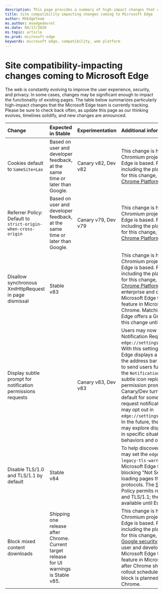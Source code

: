 ```yaml
---
description: This page provides a summary of high-impact changes that could impact site compatibility
title: Site compatibility-impacting changes coming to Microsoft Edge
author: MSEdgeTeam
ms.author: msedgedevrel
ms.date: 04/17/2020
ms.topic: article
ms.prod: microsoft-edge
keywords: microsoft edge, compatibility, web platform
---
```


# Site compatibility-impacting changes coming to Microsoft Edge  

The web is constantly evolving to improve the user experience, security, and privacy.  In some cases, changes may be significant enough to impact the functionality of existing pages.  The table below summarizes particularly high-impact changes that the Microsoft Edge team is currently tracking.  Please be sure to check back often, as update this page as our thinking evolves, timelines solidify, and new changes are announced.  

| Change | Expected in Stable | Experimentation | Additional information |  
|:--- |:--- |:--- |:--- |
| Cookies default to `SameSite=Lax` | Based on user and developer feedback, at the same time or later than Google. | Canary v82, Dev v82 | This change is happening in the Chromium project, on which Microsoft Edge is based. For more information, including the planned timeline by Google for this change, please review the [Chrome Platform Status entry][ChromePlatformStatus5088147346030592]. |
| Referrer Policy: Default to `strict-origin-when-cross-origin` | Based on user and developer feedback, at the same time or later than Google. | Canary v79, Dev v79 | This change is happening in the Chromium project, on which Microsoft Edge is based.  For more information, including the planned timeline by Google for this change, please review the [Chrome Platform Status entry][ChromePlatformStatus6251880185331712]. |
| Disallow synchronous XmlHttpRequest in page dismissal | Stable v83 |  | This change is happening in the Chromium project, on which Microsoft Edge is based.  For more information, including the planned timeline by Google for this change, please review the [Chrome Platform Status entry][ChromePlatformStatus4664843055398912]. Based on enterprise and developer feedback, the Microsoft Edge team is shipping this feature in Microsoft Edge later than Chrome. Matching Chrome, Microsoft Edge offers a Group Policy to disable this change until Edge 88. |
| Display subtle prompt for notification permissions requests |  | Canary v83, Dev v83 | Users may now opt into Quiet Notification Requests in `edge://settings/content/notifications`. With this setting enabled, Microsoft Edge displays a subtle request icon in the address bar for sites which request to send users future notifications using the `Notifications` or `Push` API. This subtle icon replaces the flyout permission prompt. An experiment in Canary/Dev turns this behavior on by default for some users, on all sites that request notifications permissions. Users may opt out in `edge://settings/content/notifications`. In the future, the Microsoft edge team may explore displaying the flyout prompt in specific situations based on user behaviors and other input. |
| Disable TLS/1.0 and TLS/1.1 by default | Stable v84 |  | To help discover impacted sites, you may set the `edge://flags/#display-legacy-tls-warnings` flag to cause Microsoft Edge to display a non-blocking "Not Secure" notice when loading pages that require legacy TLS protocols.  The [SSLMinVersion][DeployedEdgePoliciesSSLMinVersion] Group Policy permits re-enabling of TLS/1.0 and TLS/1.1; the policy remains available until Edge 88. |
| Block mixed content downloads | Shipping one release after Chrome. Current target release for UI warnings is Stable v85. |  | This change is happening in the Chromium project, on which Microsoft Edge is based. For more information, including the planned timeline by Google for this change, please review the [Google security blog entry][GoogleBlogSecurity20200206]. Based on user and developer feedback, the Microsoft Edge team is shipping this feature in Microsoft Edge one release after Chrome ships.  The Microsoft rollout schedule on filetypes to warn or block is planned for one release after Chrome. |

<!-- image links -->  

<!-- links -->  

[DeployedEdgePoliciesSSLMinVersion]: /deployedge/microsoft-edge-policies#sslversionmin "SSLVersionMin - Microsoft Edge - Policies"  

[ChromePlatformStatus5088147346030592]: https://www.chromestatus.com/feature/5088147346030592 "Cookies default to SameSite=Lax - Chrome Platform Status"  
[ChromePlatformStatus6251880185331712]: https://www.chromestatus.com/feature/6251880185331712 "Referrer Policy: Default to strict-origin-when-cross-origin - Chrome Platform Status"  
[ChromePlatformStatus4664843055398912]: https://www.chromestatus.com/feature/4664843055398912 "Disallow sync XHR in page dismissal JavaScript - Chrome Platform Status"  

[GoogleBlogSecurity20200206]: https://security.googleblog.com/2020/02/protecting-users-from-insecure_6.html "Protecting users from insecure downloads in Google Chrome - Google Online Security Blog"  
